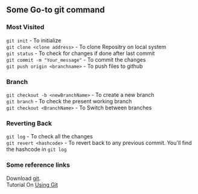 ## Some Go-to git command

### Most Visited
`git init`  - To initialize 
<br>
`git clone <clone address>` - To clone Repositry on local system
<br>
`git status` - To check for changes if done after last commit
<br>
`git commit -m "Your_message"` - To commit the changes
<br>
`git push origin <branchname>` - To push files to github

### Branch
`git checkout -b <newBranchName>` - To create a new branch
<br>
`git branch` - To check the present working branch
<br>
`git checkout <BranchName>` - To Switch between branches


### Reverting Back
`git log` - To check all the changes
<br>
`git revert <hashcode>` - To revert back to any previous commit. You'll find the hashcode in `git log`


### Some reference links
Download [git](https://git-scm.com/). 
<br>
Tutorial On [Using Git](https://product.hubspot.com/blog/git-and-github-tutorial-for-beginners)
